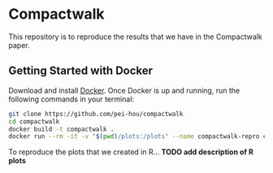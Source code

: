 # Compactwalk

This repository is to reproduce the results that we have in the Compactwalk paper.

## Getting Started with Docker

Download and install [Docker](https://docs.docker.com/get-docker/). Once Docker is up and running, run the following commands in your terminal:

```bash
git clone https://github.com/pei-hou/compactwalk
cd compactwalk
docker build -t compactwalk .
docker run --rm -it -v "$(pwd)/plots:/plots" --name compactwalk-repro compactwalk
```

To reproduce the plots that we created in R...
**TODO add description of R plots**
